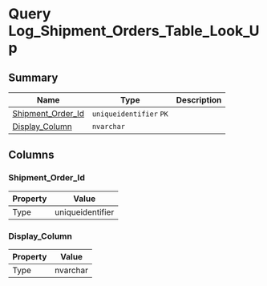 # Query Log_Shipment_Orders_Table_Look_Up


## Summary

| Name | Type | Description |
| - | - | --- |
|[Shipment_Order_Id](#shipment_order_id)|`uniqueidentifier` `PK`||
|[Display_Column](#display_column)|`nvarchar` ||

## Columns

### Shipment_Order_Id

| Property | Value |
| - | - |
|Type|uniqueidentifier|

### Display_Column

| Property | Value |
| - | - |
|Type|nvarchar|


